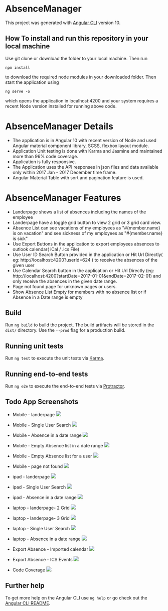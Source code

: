 # AbsenceManager
 
This project was generated with [Angular CLI](https://github.com/angular/angular-cli) version 10.

## How To install and run this repository in your local machine

Use git clone or download the folder to your local machine. Then run 

    npm install 

to download the required node modules in your downloaded folder. Then start the application using
	
    ng serve -o 

which opens the application in localhost:4200 and your system requires a recent Node version installed for running above code.

# AbsenceManager Details

* The application is in Angular 10 with recent version of Node and used Angular material component library, SCSS, flexbox layout module. 
* Application Unit testing is done with Karma and Jasmine and maintained more than 96% code coverage. 
* Application is fully responsive.
* The Application uses the API responses in json files and data available only within 2017 Jan - 2017 December time frame.
* Angular Material Table with sort and pagination feature is used.

# AbsenceManager Features

* Landerpage shows a list of absences including the names of the employee 
* Landerpage have a toggle grid button to view 2 grid or 3 grid card view.
* Absence List can see vacations of my employees as "#{member.name} is on vacation" and see sickness of my employees as "#{member.name} is sick"
* Use Export Buttons in the application to export employees absences to outlook calendar( iCal / .ics File)
* Use User ID Search Button provided in the application or Hit Url Directly( eg: http://localhost:4200?userId=624 ) to receive the absences of the given user 
* Use Calendar Search button in the application or Hit Url Directly (eg: http://localhost:4200?startDate=2017-01-01&endDate=2017-02-01) and only receive the absences in the given date range.
* Page not found page for unknown pages or users.
* Show Absence List Empty  for members with no absence list or if Absence in a Date range is empty

## Build

Run `ng build` to build the project. The build artifacts will be stored in the `dist/` directory. Use the `--prod` flag for a production build.

## Running unit tests

Run `ng test` to execute the unit tests via [Karma](https://karma-runner.github.io).

## Running end-to-end tests

Run `ng e2e` to execute the end-to-end tests via [Protractor](http://www.protractortest.org/).

## Todo App Screenshots

* Mobile - landerpage
![](assets/mobilelander.JPG)

* Mobile - Single User Search
![](assets/mobilesingleuser.JPG)

* Mobile - Absence in a date range
![](assets/mobiledaterange.JPG)

* Mobile - Empty Absence list in a date range
![](assets/mobiledaterangeempty.PNG)

* Mobile - Empty Absence list for a user
![](assets/mobileuserabsenceempty.PNG)

* Mobile - page not found
![](assets/pagenotfound.PNG)

* ipad - landerpage
![](assets/ipadlander.JPG)

* ipad - Single User Search
![](assets/ipadsingleuser.JPG)

* ipad - Absence in a date range
![](assets/ipaddaterange.JPG)

* laptop - landerpage- 2 Grid
![](assets/lander2grid.PNG)

* laptop - landerpage- 3 Grid
![](assets/lander3grid.PNG)

* laptop - Single User Search
![](assets/singleuser.PNG)

* laptop -  Absence in a date range
![](assets/daterange.PNG)

* Export Absence - Imported calendar
![](assets/ICSimportedCalendar.PNG)

* Export Absence - ICS Events
![](assets/Icsevents.PNG)

* Code Coverage
![](assets/unittestcoverage.PNG)

## Further help

To get more help on the Angular CLI use `ng help` or go check out the [Angular CLI README](https://github.com/angular/angular-cli/blob/master/README.md).
